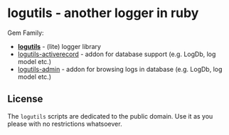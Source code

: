 # logutils - another logger in ruby

Gem Family:

- [**logutils**](logutils)  - (lite) logger library
- [logutils-activerecord](logutils-activerecord) - addon for database support (e.g. LogDb, log model etc.)
- [logutils-admin](logutils-admin) - addon for browsing logs in database (e.g. LogDb, log model etc.)


## License

The `logutils` scripts are dedicated to the public domain.
Use it as you please with no restrictions whatsoever.

